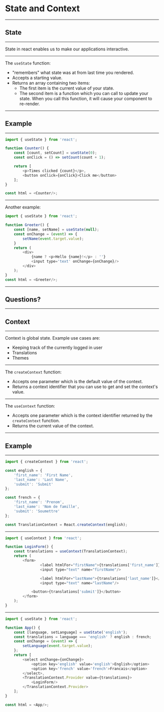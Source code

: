 # State and Context

---

## State

---

State in react enables us to make our applications interactive.

---

The `useState` function:
- "remembers" what state was at from last time you rendered.
- Accepts a starting value.
- Returns an array containing two items:
	- The first item is the current value of your state.
	- The second item is a function which you can call to update your state. When
	you call this function, it will cause your component to re-render.

---

## Example

---

```js
import { useState } from 'react';

function Counter() {
	const [count, setCount] = useState(0);
	const onClick = () => setCount(count + 1);

	return [
		<p>Times clicked {count}</p>,
		<button onClick={onClick}>Click me</button>
	];
}

const html = <Counter/>;
```

---

Another example:

```js
import { useState } from 'react';

function Greeter() {
	const [name, setName] = useState(null);
	const onChange = (event) => {
		setName(event.target.value);
	}
	return (
		<div>
			{name ? <p>Hello {name}!</p> : ''}
			<input type='text' onChange={onChange}/>
		</div>
	);
}
const html = <Greeter/>;
```

---

## Questions?

---

## Context

---

Context is global state. Example use cases are:
- Keeping track of the currently logged in user
- Translations
- Themes

---

The `createContext` function:
- Accepts one parameter which is the default value of the context.
- Returns a context identifier that you can use to get and set the context's
value.

---

The `useContext` function:
- Accepts one parameter which is the context identifier returned by the
`createContext` function.
- Returns the current value of the context.

---

## Example

---

```js
import { createContext } from 'react';

const english = {
	'first_name': 'First Name',
	'last_name': 'Last Name',
	'submit': 'Submit'
};

const french = {
	'first_name': 'Prenom',
	'last_name': 'Nom de famille',
	'submit': 'Soumettre'
};

const TranslationContext = React.createContext(english);
```

---

```js
import { useContext } from 'react';

function LoginForm() {
	const translations = useContext(TranslationContext);
	return (
		<form>
				<label htmlFor="firstName">{translations['first_name']}</label>
				<input type="text" name="firstName"/>

				<label htmlFor="lastName">{translations['last_name']}</label>
				<input type="text" name="lastName"/>

			<button>{translations['submit']}</button>
		</form>
	);
}
```

---

```js
import { useState } from 'react';

function App() {
	const [language, setLanguage] = useState('english');
	const translations = language === 'english' ? english : french;
	const onChange = (event) => {
		setLanguage(event.target.value);
	};
	return [
		<select onChange={onChange}>
			<option key='english' value='english'>English</option>
			<option key='french' value='french'>Francais</option>
		</select>,
		<TranslationContext.Provider value={translations}>
			<LoginForm/>
		</TranslationContext.Provider>
	];
}

const html = <App/>;
```
